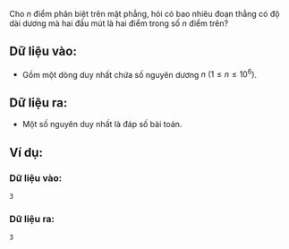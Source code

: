 Cho $n$ điểm phân biệt trên mặt phẳng, hỏi có bao nhiêu đoạn thẳng có độ dài dương mà hai đầu mút là hai điểm trong số $n$ điểm trên?

## Dữ liệu vào:
- Gồm một dòng duy nhất chứa số nguyên dương $n\ (1≤n≤10^6 )$.

## Dữ liệu ra:
- Một số nguyên duy nhất là đáp số bài toán.

## Ví dụ:
### Dữ liệu vào:
```
3
```

### Dữ liệu ra:
```
3
```